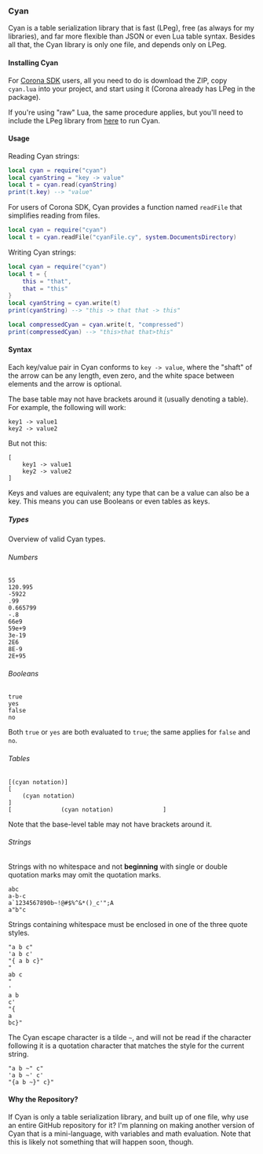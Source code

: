 ### Cyan ###

Cyan is a table serialization library that is fast (LPeg), free (as always for my libraries), and far more flexible than JSON or even Lua table syntax. Besides all that, the Cyan library is only one file, and depends only on LPeg.

#### Installing Cyan ####

For [Corona SDK](http://www.coronalabs.com) users, all you need to do is download the ZIP, copy `cyan.lua` into your project, and start using it (Corona already has LPeg in the package).

If you're using "raw" Lua, the same procedure applies, but you'll need to include the LPeg library from [here](http://www.inf.puc-rio.br/~roberto/lpeg/) to run Cyan.

#### Usage #####

Reading Cyan strings:
```Lua
local cyan = require("cyan")
local cyanString = "key -> value"
local t = cyan.read(cyanString)
print(t.key) --> "value"
```
For users of Corona SDK, Cyan provides a function named `readFile` that simplifies reading from files.
```Lua
local cyan = require("cyan")
local t = cyan.readFile("cyanFile.cy", system.DocumentsDirectory)
```

Writing Cyan strings:
```Lua
local cyan = require("cyan")
local t = {
	this = "that",
	that = "this"
}
local cyanString = cyan.write(t)
print(cyanString) --> "this -> that that -> this"

local compressedCyan = cyan.write(t, "compressed")
print(compressedCyan) --> "this>that that>this"
```

#### Syntax ####

Each key/value pair in Cyan conforms to `key -> value`, where the "shaft" of the arrow can be any length, even zero, and the white space between elements and the arrow is optional.

The base table may not have brackets around it (usually denoting a table). For example, the following will work:
```
key1 -> value1
key2 -> value2
```
But not this:
```
[
	key1 -> value1
	key2 -> value2
]
```

Keys and values are equivalent; any type that can be a value can also be a key. This means you can use Booleans or even tables as keys.

##### Types #####

Overview of valid Cyan types.

###### Numbers ######
```
55
120.995
-5922
.99
0.665799
-.8
66e9
59e+9
3e-19
2E6
8E-9
2E+95
```

###### Booleans #######
```
true
yes
false
no
```
Both `true` or `yes` are both evaluated to `true`; the same applies for `false` and `no`.

###### Tables ######
```
[(cyan notation)]
[
	(cyan notation)
]
[              (cyan notation)              ]
```
Note that the base-level table may not have brackets around it.

###### Strings ######
Strings with no whitespace and not **beginning** with single or double quotation marks may omit the quotation marks.
```
abc
a-b-c
a`1234567890b~!@#$%^&*()_c'";A
a"b"c
```
Strings containing whitespace must be enclosed in one of the three quote styles.
```
"a b c"
'a b c'
"{ a b c}"
"
ab c
"
'
a b
c'
"{
a
bc}"
```
The Cyan escape character is a tilde `~`, and will not be read if the character following it is a quotation character that matches the style for the current string.
```
"a b ~" c"
'a b ~' c'
"{a b ~}" c}"
```

#### Why the Repository? ####

If Cyan is only a table serialization library, and built up of one file, why use an entire GitHub repository for it? I'm planning on making another version of Cyan that is a mini-language, with variables and math evaluation. Note that this is likely not something that will happen soon, though.